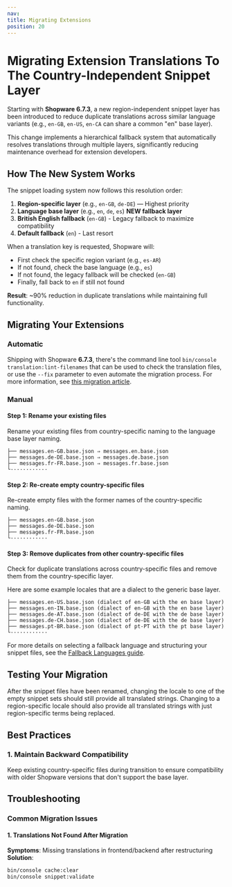```yaml
---
nav:
title: Migrating Extensions
position: 20
---
```


# Migrating Extension Translations To The Country-Independent Snippet Layer

Starting with **Shopware 6.7.3**, a new region-independent snippet layer has been introduced to reduce duplicate
translations across similar language variants (e.g., `en-GB`, `en-US`, `en-CA` can share a common "en" base layer).

This change implements a hierarchical fallback system that automatically resolves translations through multiple layers,
significantly reducing maintenance overhead for extension developers.

## How The New System Works

The snippet loading system now follows this resolution order:

1. **Region-specific layer** (e.g., `en-GB`, `de-DE`) — Highest priority
2. **Language base layer** (e.g., `en`, `de`, `es`)  **NEW fallback layer**
3. **British English fallback** (`en-GB`) - Legacy fallback to maximize compatibility
4. **Default fallback** (`en`) - Last resort

When a translation key is requested, Shopware will:

- First check the specific region variant (e.g., `es-AR`)
- If not found, check the base language (e.g., `es`)
- If not found, the legacy fallback will be checked (`en-GB`)
- Finally, fall back to `en` if still not found

**Result**: ~90% reduction in duplicate translations while maintaining full functionality.

## Migrating Your Extensions

### Automatic

Shipping with Shopware **6.7.3**, there's the command line tool `bin/console translation:lint-filenames` that can be used to
check the translation files, or use the `--fix` parameter to even automate the migration process. For more information, see [this migration article](https://developer.shopware.com/docs/concepts/translations/fallback-language-selection.html#migration-and-linting-via-command).

### Manual

#### Step 1: Rename your existing files

Rename your existing files from country-specific naming to the language base layer naming.

```Generic
├── messages.en-GB.base.json ⇒ messages.en.base.json
├── messages.de-DE.base.json ⇒ messages.de.base.json
├── messages.fr-FR.base.json ⇒ messages.fr.base.json
└············
```

#### Step 2: Re-create empty country-specific files

Re-create empty files with the former names of the country-specific naming.

```Generic
├── messages.en-GB.base.json
├── messages.de-DE.base.json
├── messages.fr-FR.base.json
└············
```

#### Step 3: Remove duplicates from other country-specific files

Check for duplicate translations across country-specific files and remove them from the country-specific layer.

Here are some example locales that are a dialect to the generic base layer.

```Generic
├── messages.en-US.base.json (dialect of en-GB with the en base layer)
├── messages.en-IN.base.json (dialect of en-GB with the en base layer)
├── messages.de-AT.base.json (dialect of de-DE with the de base layer)
├── messages.de-CH.base.json (dialect of de-DE with the de base layer)
├── messages.pt-BR.base.json (dialect of pt-PT with the pt base layer)
└············
```

For more details on selecting a fallback language and structuring your snippet files, see the [Fallback Languages guide](/concepts/translations/fallback-language-selection.md).

## Testing Your Migration

After the snippet files have been renamed, changing the locale to one of the empty snippet sets should still provide
all translated strings. Changing to a region-specific locale should also provide all translated strings with just
region-specific terms being replaced.

## Best Practices

### 1. Maintain Backward Compatibility

Keep existing country-specific files during transition to ensure compatibility with older Shopware versions that don't
support the base layer.

## Troubleshooting

### Common Migration Issues

#### 1. Translations Not Found After Migration

**Symptoms**: Missing translations in frontend/backend after restructuring
**Solution**:

```bash
bin/console cache:clear
bin/console snippet:validate
```
